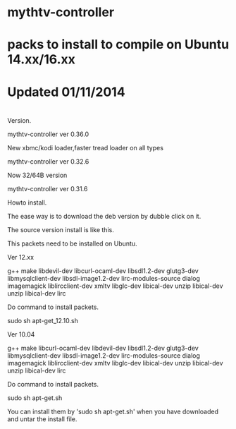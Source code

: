 # mythtv-controller
# packs to install to compile on Ubuntu 14.xx/16.xx
# Updated 01/11/2014
#

Version.

mythtv-controller ver 0.36.0

New xbmc/kodi loader,faster tread loader on all types


mythtv-controller ver 0.32.6

Now 32/64B version

mythtv-controller ver 0.31.6

Howto install.

The ease way is to download the deb version by dubble click on it.

The source version install is like this. 

This packets need to be installed on Ubuntu.

Ver 12.xx

g++ make libdevil-dev libcurl-ocaml-dev libsdl1.2-dev glutg3-dev 
libmysqlclient-dev libsdl-image1.2-dev lirc-modules-source dialog 
imagemagick liblircclient-dev xmltv libglc-dev libical-dev unzip 
libical-dev unzip libical-dev lirc

Do command to install packets.

sudo sh apt-get_12.10.sh

Ver 10.04

g++ make libcurl-ocaml-dev libdevil-dev libsdl1.2-dev glutg3-dev
libmysqlclient-dev libsdl-image1.2-dev lirc-modules-source dialog
imagemagick liblircclient-dev xmltv libglc-dev libical-dev unzip libical-dev
unzip libical-dev lirc

Do command to install packets.

sudo sh apt-get.sh



You can install them by 'sudo sh apt-get.sh' when you have downloaded and
untar the install file.


